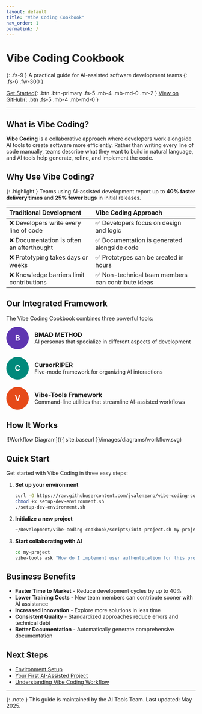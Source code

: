 ```yaml
---
layout: default
title: "Vibe Coding Cookbook"
nav_order: 1
permalink: /
---
```


# Vibe Coding Cookbook

{: .fs-9 }
A practical guide for AI-assisted software development teams
{: .fs-6 .fw-300 }

[Get Started](#quick-start){: .btn .btn-primary .fs-5 .mb-4 .mb-md-0 .mr-2 }
[View on GitHub](https://github.com/jvalenzano/vibe-coding-cookbook){: .btn .fs-5 .mb-4 .mb-md-0 }

---

## What is Vibe Coding?

**Vibe Coding** is a collaborative approach where developers work alongside AI tools to create software more efficiently. Rather than writing every line of code manually, teams describe what they want to build in natural language, and AI tools help generate, refine, and implement the code.

## Why Use Vibe Coding?

{: .highlight }
Teams using AI-assisted development report up to **40% faster delivery times** and **25% fewer bugs** in initial releases.

| Traditional Development | Vibe Coding Approach |
|:------------------------|:---------------------|
| ❌ Developers write every line of code | ✅ Developers focus on design and logic |
| ❌ Documentation is often an afterthought | ✅ Documentation is generated alongside code |
| ❌ Prototyping takes days or weeks | ✅ Prototypes can be created in hours |
| ❌ Knowledge barriers limit contributions | ✅ Non-technical team members can contribute ideas |

## Our Integrated Framework

The Vibe Coding Cookbook combines three powerful tools:

<div class="code-example" markdown="1">
  <div style="display: flex; align-items: center; margin-bottom: 20px;">
    <div style="flex: 0 0 60px; height: 60px; background-color: #5E35B1; border-radius: 50%; display: flex; align-items: center; justify-content: center; margin-right: 15px;">
      <span style="color: white; font-weight: bold; font-size: 20px;">B</span>
    </div>
    <div>
      <h3 style="margin: 0;">BMAD METHOD</h3>
      <p style="margin: 0;">AI personas that specialize in different aspects of development</p>
    </div>
  </div>

  <div style="display: flex; align-items: center; margin-bottom: 20px;">
    <div style="flex: 0 0 60px; height: 60px; background-color: #00897B; border-radius: 50%; display: flex; align-items: center; justify-content: center; margin-right: 15px;">
      <span style="color: white; font-weight: bold; font-size: 20px;">C</span>
    </div>
    <div>
      <h3 style="margin: 0;">CursorRIPER</h3>
      <p style="margin: 0;">Five-mode framework for organizing AI interactions</p>
    </div>
  </div>

  <div style="display: flex; align-items: center;">
    <div style="flex: 0 0 60px; height: 60px; background-color: #E64A19; border-radius: 50%; display: flex; align-items: center; justify-content: center; margin-right: 15px;">
      <span style="color: white; font-weight: bold; font-size: 20px;">V</span>
    </div>
    <div>
      <h3 style="margin: 0;">Vibe-Tools Framework</h3>
      <p style="margin: 0;">Command-line utilities that streamline AI-assisted workflows</p>
    </div>
  </div>
</div>

## How It Works

![Workflow Diagram]({{ site.baseurl }}/images/diagrams/workflow.svg)

## Quick Start

Get started with Vibe Coding in three easy steps:

1. **Set up your environment**
   ```bash
   curl -O https://raw.githubusercontent.com/jvalenzano/vibe-coding-cookbook/main/scripts/setup-dev-environment.sh
   chmod +x setup-dev-environment.sh
   ./setup-dev-environment.sh
   ```

2. **Initialize a new project**
   ```bash
   ~/Development/vibe-coding-cookbook/scripts/init-project.sh my-project webapp
   ```

3. **Start collaborating with AI**
   ```bash
   cd my-project
   vibe-tools ask "How do I implement user authentication for this project?"
   ```

## Business Benefits

- **Faster Time to Market** - Reduce development cycles by up to 40%
- **Lower Training Costs** - New team members can contribute sooner with AI assistance
- **Increased Innovation** - Explore more solutions in less time
- **Consistent Quality** - Standardized approaches reduce errors and technical debt
- **Better Documentation** - Automatically generate comprehensive documentation

## Next Steps

- [Environment Setup](./docs/getting-started/environment-setup)
- [Your First AI-Assisted Project](./docs/getting-started/first-project)
- [Understanding Vibe Coding Workflow](./docs/getting-started/workflow)

---

{: .note }
This guide is maintained by the AI Tools Team. Last updated: May 2025.
